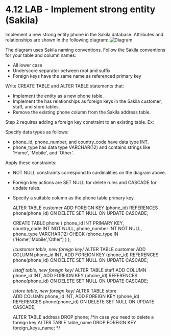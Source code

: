 # 4.12 LAB - Implement strong entity (Sakila)

Implement a new strong entity phone in the Sakila database. Attributes and relationships are shown in the following diagram:
![Diagram](https://www.dropbox.com/scl/fi/ohsvnbcqrws10zfc6554l/D427_ex_4_2.jpg?rlkey=796r2hkbhavhnw2ouzt925htl&dl=0)

The diagram uses Sakila naming conventions. Follow the Sakila conventions for your table and column names:

* All lower case
* Underscore separator between root and suffix
* Foreign keys have the same name as referenced primary key

Write CREATE TABLE and ALTER TABLE statements that:

* Implement the entity as a new phone table.
* Implement the has relationships as foreign keys in the Sakila customer, staff, and store tables.
* Remove the existing phone column from the Sakila address table.

Step 2 requires adding a foreign key constraint to an existing table. Ex:

Specify data types as follows:

* phone_id, phone_number, and country_code have data type INT.
* phone_type has data type VARCHAR(12) and contains strings like 'Home', 'Mobile', and 'Other'.

Apply these constraints:

* NOT NULL constraints correspond to cardinalities on the diagram above.
* Foreign key actions are SET NULL for delete rules and CASCADE for update rules.
* Specify a suitable column as the phone table primary key.


	ALTER TABLE customer 
	  ADD FOREIGN KEY (phone_id) REFERENCES phone(phone_id)
	  ON DELETE SET NULL
	  ON UPDATE CASCADE;


	CREATE TABLE phone (
	phone_id INT PRIMARY KEY,    
    country_code INT NOT NULL,
    phone_number INT NOT NULL,
    phone_type VARCHAR(12) CHECK (phone_type IN ('Home','Mobile','Other') )
	);

	/*customer table, new foreign key*/
	ALTER TABLE customer 
	ADD COLUMN phone_id INT,
	ADD FOREIGN KEY (phone_id) REFERENCES phone(phone_id)
	ON DELETE SET NULL
	ON UPDATE CASCADE;
 
	/*staff table, new foreign key*/
	ALTER TABLE staff 
	ADD COLUMN phone_id INT,
	ADD FOREIGN KEY (phone_id) REFERENCES phone(phone_id)
	ON DELETE SET NULL
	ON UPDATE CASCADE;
	  
	/*store table, new foreign key*/
	ALTER TABLE store 	
	 ADD COLUMN phone_id INT,
	 ADD FOREIGN KEY (phone_id) REFERENCES phone(phone_id)
	 ON DELETE SET NULL
	 ON UPDATE CASCADE;
	 
	ALTER TABLE address DROP phone;
	 /*in case you need to delete a foreign key
	ALTER TABLE table_name DROP FOREIGN KEY foreign_keys_name;
	*/